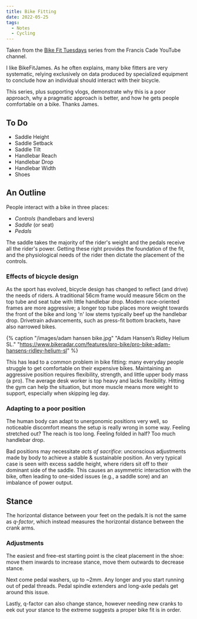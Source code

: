 ```yaml
---
title: Bike Fitting
date: 2022-05-25
tags:
  - Notes
  - Cycling
---
```


Taken from the
[Bike Fit Tuesdays](https://www.youtube.com/watch?v=RNLQY6gBZsg&list=PLMZ241fyVfiv3eAJ4UYkzeb2JltpLSlzs)
series from the Francis Cade YouTube channel.

<!-- more -->

I like BikeFitJames. As he often explains, many bike fitters are very
systematic, relying exclusively on data produced by specialized equipment to
conclude how an individual should interact with their bicycle.

This series, plus supporting vlogs, demonstrate why this is a poor approach, why
a pragmatic approach is better, and how he gets people comfortable on a bike.
Thanks James.

## To Do

- Saddle Height
- Saddle Setback
- Saddle Tilt
- Handlebar Reach
- Handlebar Drop
- Handlebar Width
- Shoes

<!-- TODO rename -->

## An Outline

People interact with a bike in three places:

- _Controls_ (handlebars and levers)
- _Saddle_ (or seat)
- _Pedals_

The saddle takes the majority of the rider's weight and the pedals receive all
the rider's power. Getting these right provides the foundation of the fit, and
the physiological needs of the rider then dictate the placement of the controls.

### Effects of bicycle design

As the sport has evolved, bicycle design has changed to reflect (and drive) the
needs of riders. A traditional 56cm frame would measure 56cm on the top tube and
seat tube with little handlebar drop. Modern race-oriented frames are more
aggressive; a longer top tube places more weight towards the front of the bike
and long 'n' low stems typically beef up the handlebar drop. Drivetrain
advancements, such as press-fit bottom brackets, have also narrowed bikes.

<!-- TODO work out captioning -->

{%
  caption
  "/images/adam hansen bike.jpg"
  "Adam Hansen’s Ridley Helium SL."
  "https://www.bikeradar.com/features/pro-bike/pro-bike-adam-hansens-ridley-helium-sl"
%}

This has lead to a common problem in bike fitting: many everyday people struggle
to get comfortable on their expensive bikes. Maintaining an aggressive position
requires flexibility, strength, and little upper body mass (a pro). The average
desk worker is top heavy and lacks flexibility. Hitting the gym can help the
situation, but more muscle means more weight to support, especially when
skipping leg day.

### Adapting to a poor position

The human body can adapt to unergonomic positions very well, so noticeable
discomfort means the setup is really wrong in some way. Feeling stretched out?
The reach is too long. Feeling folded in half? Too much handlebar drop.

Bad positions may necessitate _acts of sacrifice_: unconscious adjustments made
by body to achieve a stable & sustainable position. An very typical case is seen
with excess saddle height, where riders sit off to their dominant side of the
saddle. This causes an asymmetric interaction with the bike, often leading to
one-sided issues (e.g., a saddle sore) and an imbalance of power output.

## Stance

The horizontal distance between your feet on the pedals.It is not the same as
_q-factor_, which instead measures the horizontal distance between the crank
arms.

### Adjustments

The easiest and free-est starting point is the cleat placement in the shoe: move
them inwards to increase stance, move them outwards to decrease stance.

Next come pedal washers, up to ~2mm. Any longer and you start running out of
pedal threads. Pedal spindle extenders and long-axle pedals get around this
issue.

Lastly, q-factor can also change stance, however needing new cranks to eek out
your stance to the extreme suggests a proper bike fit is in order.
